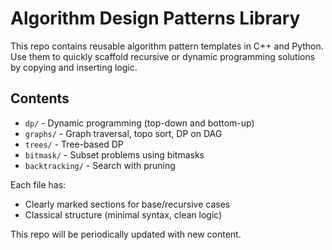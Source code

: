 # Algorithm Design Patterns Library

This repo contains reusable algorithm pattern templates in C++ and Python. Use them to quickly scaffold recursive or dynamic programming solutions by copying and inserting logic.

## Contents

- `dp/` - Dynamic programming (top-down and bottom-up)
- `graphs/` - Graph traversal, topo sort, DP on DAG
- `trees/` - Tree-based DP
- `bitmask/` - Subset problems using bitmasks
- `backtracking/` - Search with pruning

Each file has:
- Clearly marked sections for base/recursive cases
- Classical structure (minimal syntax, clean logic)

This repo will be periodically updated with new content.
